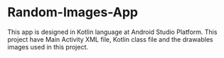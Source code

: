# Random-Images-App
This app is designed in Kotlin language at Android Studio Platform.
This project have Main Activity XML file, Kotlin class file and the drawables images used in this project.
